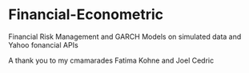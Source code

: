 # Financial-Econometric
Financial Risk Management and GARCH Models on simulated data and Yahoo fonancial APIs

A thank you to my cmamarades Fatima Kohne and Joel Cedric
